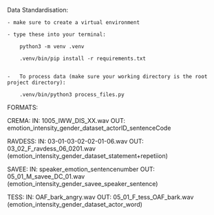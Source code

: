 Data Standardisation:

    - make sure to create a virtual environment

    - type these into your terminal:

        python3 -m venv .venv

        .venv/bin/pip install -r requirements.txt


    -   To process data (make sure your working directory is the root project directory):

        .venv/bin/python3 process_files.py

FORMATS:

CREMA:
    IN: 
    1005_IWW_DIS_XX.wav
    OUT: emotion_intensity_gender_dataset_actorID_sentenceCode

RAVDESS:
    IN: 
    03-01-03-02-02-01-06.wav
    OUT: 
    03_02_F_ravdess_06_0201.wav
    (emotion_intensity_gender_dataset_statement+repetiion)

SAVEE:
    IN: 
    speaker_emotion_sentencenumber
    OUT: 
    05_01_M_savee_DC_01.wav (emotion_intensity_gender_savee_speaker_sentence)

TESS:
    IN: 
    OAF_bark_angry.wav
    OUT: 
    05_01_F_tess_OAF_bark.wav 
    (emotion_intensity_gender_dataset_actor_word)
